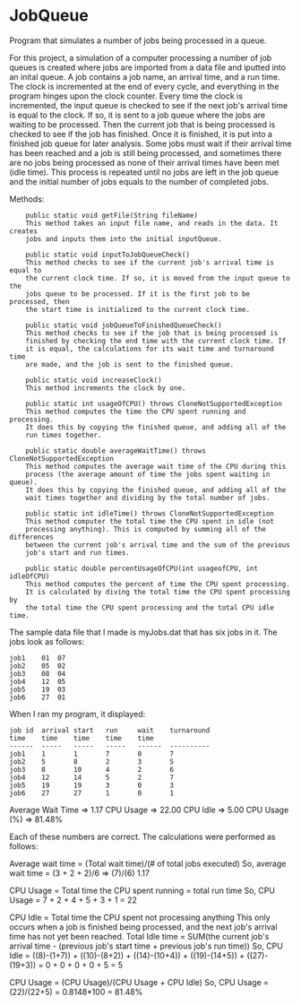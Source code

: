 # JobQueue
Program that simulates a number of jobs being processed in a queue.


For this project, a simulation of a computer processing a number of job queues 
is created where jobs are imported from a data file and iputted into an inital
queue. A job contains a job name, an arrival time, and a run time. The clock
is incremented at the end of every cycle, and everything in the program hinges
upon the clock counter. Every time the clock is incremented, the input queue
is checked to see if the next job's arrival time is equal to the clock. If so,
it is sent to a job queue where the jobs are waiting to be processed. Then 
the current job that is being processed is checked to see if the job has 
finished. Once it is finished, it is put into a finished job queue for 
later analysis.
Some jobs must wait if their arrival time has been reached and a job is still
being processed, and sometimes there are no jobs being processed as none of 
their arrival times have been met (idle time). This process is repeated until
no jobs are left in the job queue and the initial number of jobs equals to the 
number of completed jobs.

Methods:

		public static void getFile(String fileName)
		This method takes an input file name, and reads in the data. It creates
		jobs and inputs them into the initial inputQueue.

		public static void inputToJobQueueCheck()
		This method checks to see if the current job's arrival time is equal to
		the current clock time. If so, it is moved from the input queue to the
		jobs queue to be processed. If it is the first job to be processed, then
		the start time is initialized to the current clock time.

		public static void jobQueueToFinishedQueueCheck()
		This method checks to see if the job that is being processed is 
		finished by checking the end time with the current clock time. If
		it is equal, the calculations for its wait time and turnaround time
		are made, and the job is sent to the finished queue.

		public static void increaseClock()
		This method increments the clock by one.

		public static int usageOfCPU() throws CloneNotSupportedException
		This method computes the time the CPU spent running and processing.
		It does this by copying the finished queue, and adding all of the
		run times together.

		public static double averageWaitTime() throws CloneNotSupportedException
		This method computes the average wait time of the CPU during this 
		process (the average amount of time the jobs spent waiting in queue).
		It does this by copying the finished queue, and adding all of the 
		wait times together and dividing by the total number of jobs.

		public static int idleTime() throws CloneNotSupportedException
		This method computer the total time the CPU spent in idle (not 
		processing anything). This is computed by summing all of the differences
		between the current job's arrival time and the sum of the previous
		job's start and run times.

		public static double percentUsageOfCPU(int usageofCPU, int idleOfCPU)
		This method computes the percent of time the CPU spent processing. 
		It is calculated by diving the total time the CPU spent processing by
		the total time the CPU spent processing and the total CPU idle time.


The sample data file that I made is myJobs.dat that has six jobs in it. The jobs look as follows:

    job1	01  07
    job2	05	02
    job3	08  04
    job4	12 	05
    job5	19 	03
    job6	27 	01


When I ran my program, it displayed:

    job id  arrival start   run     wait    turnaround
    time    time    time    time    time
    ------  -----   -----   -----   ------  ----------
    job1    1       1       7       0       7
    job2    5       8       2       3       5
    job3    8       10      4       2       6
    job4    12      14      5       2       7
    job5    19      19      3       0       3
    job6    27      27      1       0       1


Average Wait Time => 1.17
        CPU Usage => 22.00
         CPU Idle => 5.00
    CPU Usage (%) => 81.48%

Each of these numbers are correct. The calculations were performed as follows:

Average wait time = (Total wait time)/(# of total jobs executed)
So, average wait time = (3 + 2 + 2)/6 => (7)/(6) 1.17

CPU Usage = Total time the CPU spent running = total run time
So, CPU Usage = 7 + 2 + 4 + 5 + 3 + 1 = 22

CPU Idle = Total time the CPU spent not processing anything
This only occurs when a job is finished being processed, and the next job's
arrival time has not yet been reached. 
Total Idle time = SUM(the current job's arrival time - (previous job's start 
time + previous job's run time))
So, CPU Idle = ((8)-(1+7)) + ((10)-(8+2)) + ((14)-(10+4)) + ((19)-(14+5)) +
((27)-(19+3)) = 0 + 0 + 0 + 0 + 5 = 5

CPU Usage = (CPU Usage)/(CPU Usage + CPU Idle)
So, CPU Usage = (22)/(22+5) = 0.8148*100 = 81.48%




